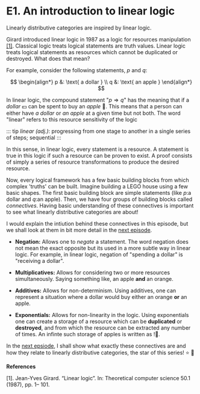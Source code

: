 <!-- title -->

# E1. An introduction to linear logic

Linearly distributive categories are inspired by linear logic. 

Girard introduced linear logic in 1987 as a logic for resources manipulation [[1]](https://www.sciencedirect.com/science/article/pii/0304397587900454). Classical logic treats logical statements are truth values. Linear logic treats logical
statements as resources which cannot be duplicated or destroyed. What does that mean? 

For example, consider the following statements, $p$ and $q$:

$$
\begin{align*}
p &: \text{ a dollar } \\
q &: \text{ an apple } 
\end{align*}
$$

In linear logic, the compound statement 
"$p \Rightarrow q$" has the meaning that if a *dollar* :dollar: can be spent to buy an *apple* :apple:. This means that a person can either have *a dollar* or *an apple* at a given time but not both. 
The word "linear" refers to this resource sensitivity of the 
logic 

::: tip
*linear (adj.)*: progressing from one stage to another in a single series of steps; sequential
:::

In this sense, in linear logic, every statement is a resource. A statement is true in this logic if such a resource can be proven to exist. A proof consists of simply a series of resource transformations to produce the desired resource.

Now, every logical framework has a few basic building blocks from which complex 'truths' can be built. Imagine building a LEGO house using a few basic shapes. The first basic building block are simple statements (like $p:$a dollar and $q:$an apple). Then, we have four groups of building blocks called *connectives*. Having basic understanding of these connectives is important to see what linearly distributive categories are about! 

 I would explain the intiution behind these connectives in this episode, but we shall look at them in bit more detail in the [next episode](/chapter1/connectives.md).


- **Negation:** Allows one to *negate* a statement. The word negation does not mean the exact opposite but its used in a more subtle way in linear logic. For example, in linear logic, negation of "spending a dollar" is "receiving a dollar".

- **Multiplicatives:** Allows for considering two or more resources simultaneously. Saying something like, an apple **and** an orange.

- **Additives:** Allows for non-determinism. Using additives, one can represent a situation where a dollar would buy either an orange **or** an apple. 

- **Exponentials:** Allows for non-linearity in the logic. Using exponentials one can create  a storage of a resource which can be **duplicated** or **destroyed**, and from which the resource can be extracted any number of times. An infinte such storage of apples is written as $!$:apple:.

In the [next epsiode](/chapter1/connectives.md), I shall show what exactly these connectives are and how they relate to linearly distributive categories, the star of this series! :star: :tada:

**References**

[1]. Jean-Yves Girard. “Linear logic”. In: Theoretical computer science 50.1 (1987), pp. 1–
101.
